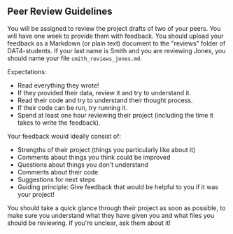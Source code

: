 ## Peer Review Guidelines

You will be assigned to review the project drafts of two of your peers. You will have one week to provide them with feedback. You should upload your feedback as a Markdown (or plain text) document to the "reviews" folder of DAT4-students. If your last name is Smith and you are reviewing Jones, you should name your file `smith_reviews_jones.md`.

Expectations:
* Read everything they wrote!
* If they provided their data, review it and try to understand it.
* Read their code and try to understand their thought process.
* If their code can be run, try running it.
* Spend at least one hour reviewing their project (including the time it takes to write the feedback).

Your feedback would ideally consist of:
* Strengths of their project (things you particularly like about it)
* Comments about things you think could be improved
* Questions about things you don't understand
* Comments about their code
* Suggestions for next steps
* Guiding principle: Give feedback that would be helpful to you if it was your project!

You should take a quick glance through their project as soon as possible, to make sure you understand what they have given you and what files you should be reviewing. If you're unclear, ask them about it!